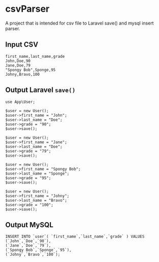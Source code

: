 # csvParser
A project that is intended for csv file to Laravel save() and mysql insert parser.

## Input CSV
```
first_name,last_name,grade
John,Doe,90
Jane,Doe,79 
"Spongy Bob",Sponge,95 
Johny,Bravo,100
```

## Output Laravel <code>save()</code>

```
use App\User; 

$user = new User(); 
$user->first_name = "John"; 
$user->last_name = "Doe"; 
$user->grade = "90";
$user->save(); 

$user = new User(); 
$user->first_name = "Jane"; 
$user->last_name = "Doe"; 
$user->grade = "79"; 
$user->save(); 

$user = new User(); 
$user->first_name = "Spongy Bob"; 
$user->last_name = "Sponge"; 
$user->grade = "95"; 
$user->save(); 

$user = new User(); 
$user->first_name = "Johny"; 
$user->last_name = "Bravo";
$user->grade = "100"; 
$user->save(); 
```

## Output MySQL
```
INSERT INTO `user`( `first_name`,`last_name`,`grade` ) VALUES
(`John`,`Doe`,`90`),
(`Jane`,`Doe`,`79`),
(`Spongy Bob`,`Sponge`,`95`),
(`Johny`,`Bravo`,`100`);
```
